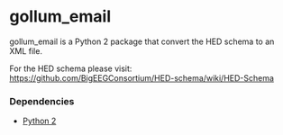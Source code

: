 
# gollum_email

gollum_email is a Python 2 package that convert the HED schema to an XML file.

For the HED schema please visit: <https://github.com/BigEEGConsortium/HED-schema/wiki/HED-Schema>

### Dependencies
* [Python 2](https://www.python.org/downloads/)
